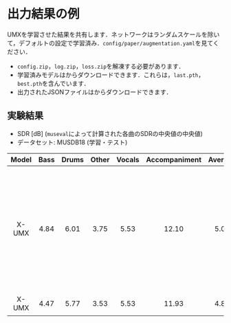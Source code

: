 # 出力結果の例
UMXを学習させた結果を共有します．ネットワークはランダムスケールを除いて，デフォルトの設定で学習済み．`config/paper/augmentation.yaml`を見てください．
- `config.zip`，`log.zip`，`loss.zip`を解凍する必要があります．
- 学習済みモデルは[]()からダウンロードできます．これらは，`last.pth`，`best.pth`を含んでいます．
- 出力されたJSONファイルは[]()からダウンロードできます．

## 実験結果
- SDR [dB] (`museval`によって計算された各曲のSDRの中央値の中央値)
- データセット: MUSDB18 (学習・テスト)

| Model | Bass | Drums | Other | Vocals | Accompaniment | Average | Note |
| :---: | :---: | :---: | :---: | :---: | :---: | :---: | :---: |
| X-UMX | 4.84 | 6.01 | 3.75 | 5.53 | 12.10 | 5.03 | 検証ロスが最小となるエポックで学習を止めた場合 |
| X-UMX | 4.47 | 5.77 | 3.53 | 5.53 | 11.93 | 4.82 | 学習後 |